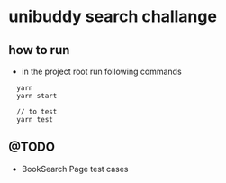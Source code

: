 # unibuddy search challange

## how to run
* in the project root run following commands 
```
  yarn
  yarn start
  
  // to test
  yarn test 
```

## @TODO
- BookSearch Page test cases

